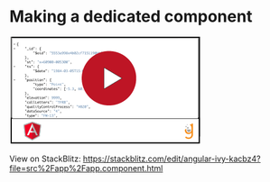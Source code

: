 # Making a dedicated component 


[![](video-player.png)](https://drive.google.com/file/d/18SQ3L9QukajCh6aT87ZqKaD_W4f9WSsZ/view)


View on StackBlitz:
https://stackblitz.com/edit/angular-ivy-kacbz4?file=src%2Fapp%2Fapp.component.html






